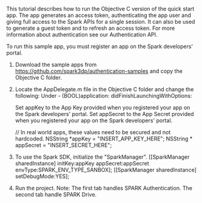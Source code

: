 This tutorial describes how to run the Objective C version of the quick start app.
The app generates an access token, authenticating the app user and giving full access to the Spark APIs for a single session.
It can also be used to generate a guest token and to refresh an access token. 
For more information about authentication see our Authentication API.

To run this sample app, you must register an app on the Spark developers' portal.

1. Download the sample apps from https://github.com/spark3dp/authentication-samples and copy the Objective C folder. 

2. Locate the AppDelegate.m file in the Objective C folder and change the following:
    Under - (BOOL)application: didFinishLaunchingWithOptions:

	Set appKey to the App Key provided when you registered your app on the Spark developers' portal.
	Set appSecret to the App Secret provided when you registered your app on the Spark developers' portal.
	
	// In real world apps, these values need to be secured and not hardcoded.
	NSString *appKey = "INSERT_APP_KEY_HERE";
	NSString * appSecret = "INSERT_SECRET_HERE";

3.  To use the Spark SDK, initialize the "SparkManager".
    [[SparkManager sharedInstance] initKey:appKey appSecret:appSecret envType:SPARK_ENV_TYPE_SANBOX];
    [[SparkManager sharedInstance] setDebugMode:YES];

4. Run the project.
Note:
The first tab handles SPARK Authentication.
The second tab handle SPARK Drive.
